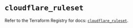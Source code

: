 # `cloudflare_ruleset`

Refer to the Terraform Registry for docs: [`cloudflare_ruleset`](https://registry.terraform.io/providers/cloudflare/cloudflare/5.7.1/docs/resources/ruleset).
